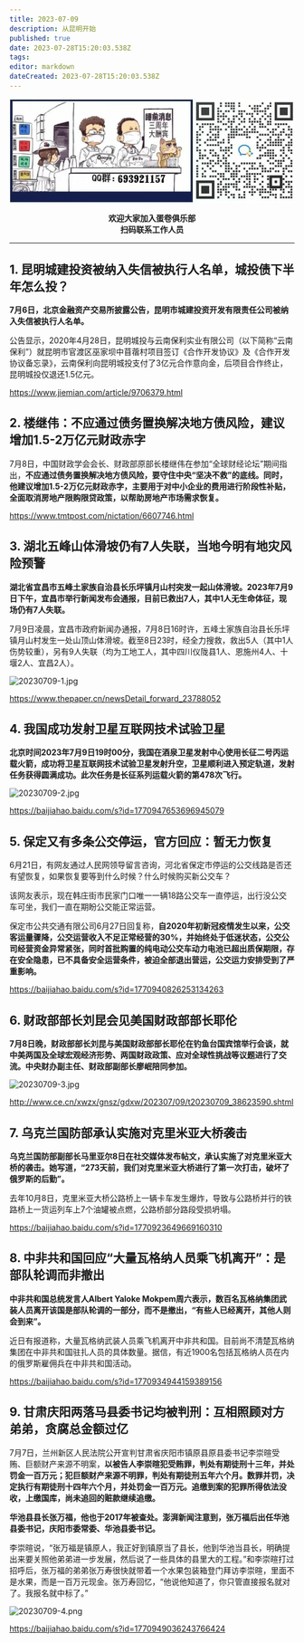 ```yaml
---
title: 2023-07-09
description: 从昆明开始
published: true
date: 2023-07-28T15:20:03.538Z
tags: 
editor: markdown
dateCreated: 2023-07-28T15:20:03.538Z
---
```


<center style="font-weight:bold;">
  <img src="/assets/join.png" alt="加入蛋卷俱乐部"><br/>
  <p>欢迎大家加入蛋卷俱乐部<br/>扫码联系工作人员</p>
</center>

---

## 1. 昆明城建投资被纳入失信被执行人名单，城投债下半年怎么投？

**7月6日，北京金融资产交易所披露公告，昆明市城建投资开发有限责任公司被纳入失信被执行人名单。**

公告显示，2020年4月28日，昆明城投与云南保利实业有限公司（以下简称“云南保利”）就昆明市官渡区巫家坝中苜蓿村项目签订《合作开发协议》及《合作开发协议备忘录》，云南保利向昆明城投支付了3亿元合作意向金，后项目合作终止，昆明城投仅退还1.5亿元。

https://www.jiemian.com/article/9706379.html

## 2. 楼继伟：不应通过债务置换解决地方债风险，建议增加1.5-2万亿元财政赤字

7月8日，中国财政学会会长、财政部原部长楼继伟在参加“全球财经论坛”期间指出，**不应通过债务置换解决地方债风险，要守住中央“坚决不救”的底线。同时，他建议增加1.5-2万亿元财政赤字，主要用于对中小企业的费用进行阶段性补贴，全面取消房地产限购限贷政策，以帮助房地产市场需求恢复。**

https://www.tmtpost.com/nictation/6607746.html

## 3. 湖北五峰山体滑坡仍有7人失联，当地今明有地灾风险预警

**湖北省宜昌市五峰土家族自治县长乐坪镇月山村突发一起山体滑坡。2023年7月9日下午，宜昌市举行新闻发布会通报，目前已救出7人，其中1人无生命体征，现场仍有7人失联。**

7月9日凌晨，宜昌市政府新闻办通报，7月8日16时许，五峰土家族自治县长乐坪镇月山村发生一处山顶山体滑坡。截至8日23时，经全力搜救，救出5人（其中1人伤势较重），另有9人失联（均为工地工人，其中四川仪陇县1人、恩施州4人、十堰2人、宜昌2人）。

![20230709-1.jpg](https://img.bedtime.news/2023/07/28/64c3dc8a7284d.jpg)

https://www.thepaper.cn/newsDetail_forward_23788052

## 4. 我国成功发射卫星互联网技术试验卫星

**北京时间2023年7月9日19时00分，我国在酒泉卫星发射中心使用长征二号丙运载火箭，成功将卫星互联网技术试验卫星发射升空，卫星顺利进入预定轨道，发射任务获得圆满成功。此次任务是长征系列运载火箭的第478次飞行。**

![20230709-2.jpg](https://img.bedtime.news/2023/07/28/64c3dc8a4a8d7.jpg)

https://baijiahao.baidu.com/s?id=1770947653696945079

## 5. 保定又有多条公交停运，官方回应：暂无力恢复

6月21日，有网友通过人民网领导留言咨询，河北省保定市停运的公交线路是否还有望恢复，如果恢复要等到什么时候？什么时候购买新公交车？

该网友表示，现在韩庄街市民家门口唯一一辆18路公交车一直停运，出行没公交车可坐，我们一直在期盼公交能正常运营。

保定市公共交通有限公司6月27日回复称，**自2020年初新冠疫情发生以来，公交客运量骤降，公交运营收入不足正常经营的30%，并始终处于低迷状态，公交公司经营资金异常紧张，同时首批购置的纯电动公交车动力电池已超出质保期限，存在安全隐患，已不具备安全运营条件，被迫全部退出营运，公交运力安排受到了严重影响。**

https://baijiahao.baidu.com/s?id=1770940826253134263

## 6. 财政部部长刘昆会见美国财政部部长耶伦

**7月8日晚，财政部部长刘昆与美国财政部部长耶伦在钓鱼台国宾馆举行会谈，就中美两国及全球宏观经济形势、两国财政政策、应对全球性挑战等议题进行了交流。中央财办副主任、财政部副部长廖岷陪同参加。**

![20230709-3.jpg](https://img.bedtime.news/2023/07/28/64c3dc8a751e8.jpg)

http://www.ce.cn/xwzx/gnsz/gdxw/202307/09/t20230709_38623590.shtml

## 7. 乌克兰国防部承认实施对克里米亚大桥袭击

**乌克兰国防部副部长马里亚尔8日在社交媒体发布帖文，承认实施了对克里米亚大桥的袭击。她写道，“273天前，我们对克里米亚大桥进行了第一次打击，破坏了俄罗斯的后勤”。**

去年10月8日，克里米亚大桥公路桥上一辆卡车发生爆炸，导致与公路桥并行的铁路桥上一货运列车上7个油罐被点燃，公路桥部分路段受损坍塌。

https://baijiahao.baidu.com/s?id=1770923649669160310

## 8. 中非共和国回应“大量瓦格纳人员乘飞机离开”：是部队轮调而非撤出

**中非共和国总统发言人Albert Yaloke Mokpem周六表示，数百名瓦格纳集团武装人员离开该国是部队轮调的一部分，而不是撤出，“有些人已经离开，其他人则会到来”。**

近日有报道称，大量瓦格纳武装人员乘飞机离开中非共和国。目前尚不清楚瓦格纳集团在中非共和国驻扎人员的具体数量。据信，有近1900名包括瓦格纳人员在内的俄罗斯雇佣兵在中非共和国活动。

https://baijiahao.baidu.com/s?id=1770934944159389156

## 9. 甘肃庆阳两落马县委书记均被判刑：互相照顾对方弟弟，贪腐总金额过亿

7月7日，兰州新区人民法院公开宣判甘肃省庆阳市镇原县原县委书记李崇暄受贿、巨额财产来源不明案，**以被告人李崇暄犯受贿罪，判处有期徒刑十三年，并处罚金一百万元；犯巨额财产来源不明罪，判处有期徒刑五年六个月。数罪并罚，决定执行有期徒刑十四年六个月，并处罚金一百万元。追缴到案的犯罪所得依法没收，上缴国库，尚未追回的赃款继续追缴。**

**华池县县长张万福，他也于2017年被查处。澎湃新闻注意到，张万福后出任华池县委书记，庆阳市委常委、华池县委书记。**

李崇暄说，“张万福是镇原人，我正好到镇原当了县长，他到华池当县长，明确提出来要关照他弟弟进一步发展，然后说了一些具体的县里大的工程。”和李崇暄打过招呼后，张万福的弟弟张万寿很快就带着一个水果包装箱登门拜访李崇暄，里面不是水果，而是一百万元现金。张万寿回忆，“他说他知道了，你只管直接报名就对了。我报名就中标了。”

![20230709-4.png](https://img.bedtime.news/2023/07/28/64c3dc8a9d639.png)

https://baijiahao.baidu.com/s?id=1770949036243766424
